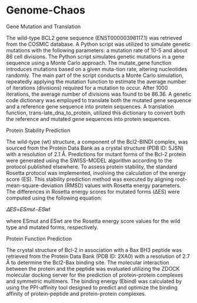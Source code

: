 # Genome-Chaos
 Gene Mutation and Translation

The wild-type BCL2 gene sequence (ENST00000398117.1) was retrieved from the COSMIC database. A Python script was utilized to simulate genetic mutations with the following parameters: a mutation rate of 10-5 and about 86 cell divisions. 
The Python script simulates genetic mutations in a gene sequence using a Monte Carlo approach. The mutate_gene function introduces mutations based on a given muta-tion rate, altering nucleotides randomly. The main part of the script conducts a Monte Carlo simulation, repeatedly applying the mutation function to estimate the average number of iterations (divisions) required for a mutation to occur. After 1000 iterations, the average number of divisions was found to be 86.36.
A genetic code dictionary was employed to translate both the mutated gene sequence and a reference gene sequence into protein sequences. A translation function, trans-late_dna_to_protein, utilized this dictionary to convert both the reference and mutated gene sequences into protein sequences.

Protein Stability Prediction

The wild-type (wt) structure, a component of the Bcl2-BINDI complex, was sourced from the Protein Data Bank as a crystal structure (PDB ID: 5JSN) with a resolution of 2.1 Å. Predictions for mutant forms of the Bcl-2 protein were generated using the SWISS-MODEL algorithm according to the protocol published elsewhere. To assess protein stability, the standard Rosetta protocol was implemented, involving the calculation of the energy score (ES). This stability prediction method was executed by aligning root-mean-square-deviation (RMSD) values with Rosetta energy parameters. The differences in Rosetta energy scores for mutated forms (ΔES) were computed using the following equation:

𝛥𝐸𝑆=𝐸𝑆𝑚𝑢𝑡−𝐸𝑆𝑤𝑡 

where ESmut and ESwt are the Rosetta energy score values for the wild type and mutated forms, respectively.

Protein Function Prediction

The crystal structure of Bcl-2 in association with a Bax BH3 peptide was retrieved from the Protein Data Bank (PDB ID: 2XA0) with a resolution of 2.7 Å to determine the Bcl2-Bax binding site. The molecular interaction between the protein and the peptide was evaluated utilizing the ZDOCK molecular docking server for the prediction of protein-protein complexes and symmetric multimers. The binding energy (Ebind) was calculated by using the PPI-affinity tool designed to predict and optimize the binding affinity of protein-peptide and protein-protein complexes.
